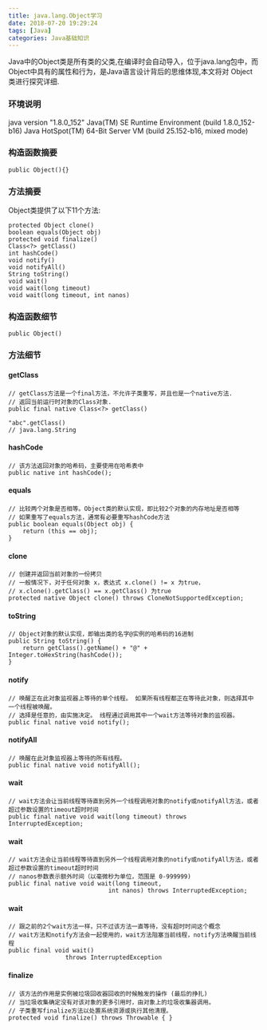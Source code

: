 ```yaml
---
title: java.lang.Object学习
date: 2018-07-20 19:29:24
tags: [Java]
categories: Java基础知识
---
```


Java中的Object类是所有类的父类,在编译时会自动导入，位于java.lang包中，而Object中具有的属性和行为，是Java语言设计背后的思维体现,本文将对 Object 类进行探究详细.

<!-- more -->

### 环境说明
java version "1.8.0_152"
Java(TM) SE Runtime Environment (build 1.8.0_152-b16)
Java HotSpot(TM) 64-Bit Server VM (build 25.152-b16, mixed mode)

### 构造函数摘要
```
public Object(){}
```

### 方法摘要
Object类提供了以下11个方法:
```
protected Object clone()
boolean equals(Object obj)
protected void finalize()
Class<?> getClass()
int hashCode()
void notify()
void notifyAll()
String toString()
void wait()
void wait(long timeout)
void wait(long timeout, int nanos)
```

### 构造函数细节
```
public Object()
```

### 方法细节
#### getClass
```
// getClass方法是一个final方法，不允许子类重写，并且也是一个native方法.
// 返回当前运行时对象的Class对象.
public final native Class<?> getClass()

"abc".getClass()
// java.lang.String
```

#### hashCode
```
// 该方法返回对象的哈希码，主要使用在哈希表中
public native int hashCode();
```

#### equals
```
// 比较两个对象是否相等。Object类的默认实现，即比较2个对象的内存地址是否相等
// 如果重写了equals方法，通常有必要重写hashCode方法
public boolean equals(Object obj) {
    return (this == obj);
}
```

#### clone
```
// 创建并返回当前对象的一份拷贝
// 一般情况下，对于任何对象 x，表达式 x.clone() != x 为true，
// x.clone().getClass() == x.getClass() 为true
protected native Object clone() throws CloneNotSupportedException;
```

#### toString
```
// Object对象的默认实现，即输出类的名字@实例的哈希码的16进制
public String toString() {
    return getClass().getName() + "@" + Integer.toHexString(hashCode());
}
```

#### notify
```
// 唤醒正在此对象监视器上等待的单个线程。 如果所有线程都正在等待此对象，则选择其中一个线程被唤醒。 
// 选择是任意的，由实施决定。 线程通过调用其中一个wait方法等待对象的监视器。
public final native void notify();
```

#### notifyAll
```
// 唤醒在此对象监视器上等待的所有线程。
public final native void notifyAll();
```

#### wait
```
// wait方法会让当前线程等待直到另外一个线程调用对象的notify或notifyAll方法，或者超过参数设置的timeout超时时间
public final native void wait(long timeout) throws InterruptedException;
```

#### wait
```
// wait方法会让当前线程等待直到另外一个线程调用对象的notify或notifyAll方法，或者超过参数设置的timeout超时时间
// nanos参数表示额外时间（以毫微秒为单位，范围是 0-999999)
public final native void wait(long timeout,
                            int nanos) throws InterruptedException;
```

#### wait
```
// 跟之前的2个wait方法一样，只不过该方法一直等待，没有超时时间这个概念
// wait方法和notify方法会一起使用的，wait方法阻塞当前线程，notify方法唤醒当前线程
public final void wait()
                throws InterruptedException
```

#### finalize
```
// 该方法的作用是实例被垃圾回收器回收的时候触发的操作 (最后的挣扎)
// 当垃圾收集确定没有对该对象的更多引用时，由对象上的垃圾收集器调用。 
// 子类重写finalize方法以处置系统资源或执行其他清理。
protected void finalize() throws Throwable { }
```